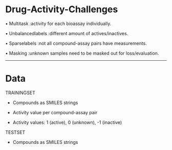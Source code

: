 # Drug-Activity-Challenges

• Multitask :activity for each bioassay individually.

• Unbalancedlabels :different amount of actives/inactives.

• Sparselabels :not all compound-assay pairs have measurements.

• Masking :unknown samples need to be masked out for loss/evaluation.

---------------------------------------------------------------------------------
# Data

 TRAININGSET


  - Compounds as SMILES strings

  - Activity value per compound-assay pair

  - Activity values: 1 (active), 0 (unknown), -1 (inactive)

               

TESTSET


  - Compounds as SMILES strings


